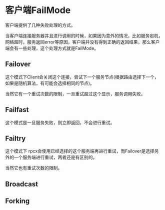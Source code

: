 # 客户端FailMode

客户端提供了几种失败处理的方式。

当客户端连接服务器并且进行调用的时候，如果因为意外的情况，比如服务宕机，网络超时，服务返回error等原因，客户端并没有得到正确的返回结果，那么客户端会有一些处理，这个处理方式就是FailMode。

## Failover
这个模式下Client会关闭这个连接，尝试下一个服务节点(根据路由选择下一个，如果是随机算法，有可能会选择相同的节点)。

当然它有一个重试次数的限制，一旦重试超过这个显示，服务调用失败。

## Failfast
这个模式是一旦服务失败，则立即返回，不会进行重试。

## Failtry
这个模式下 rpcx会使用已经选择的这个服务端再进行重试，而Failover是选择另外的一个服务端进行重试，两者还是有区别的。

当然它也有重试次数的限制。

## Broadcast



## Forking
